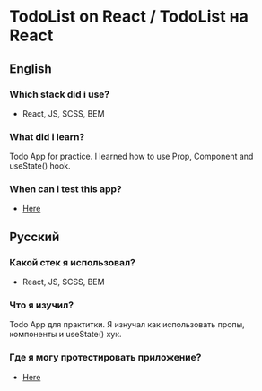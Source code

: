 # TodoList on React / TodoList на React

## English

### Which stack did i use?
- React, JS, SCSS, BEM
  
### What did i learn?
Todo App for practice. I learned how to use Prop, Component and useState() hook.

### When can i test this app?
- [Here](https://quverok.me/todoListWebSite/)

## Русский

### Какой стек я использовал?
- React, JS, SCSS, BEM
  
### Что я изучил?
Todo App для практитки. Я изнучал как использовать пропы, компоненты и useState() хук.

### Где я могу протестировать приложение?
- [Here](https://quverok.me/todoListWebSite/)
